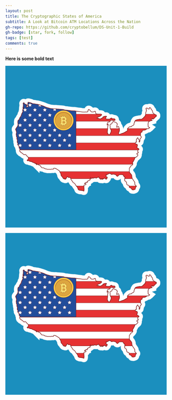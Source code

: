 ```yaml
---
layout: post
title: The Cryptographic States of America
subtitle: A Look at Bitcoin ATM Locations Across the Nation
gh-repo: https://github.com/cryptobellum/DS-Unit-1-Build
gh-badge: [star, fork, follow]
tags: [test]
comments: true
---
```

**Here is some bold text**

![Crepe](https://github.com/cryptobellum/DS-Unit-1-Build/blob/main/cryptographic-states-image.png)

<img src="https://github.com/cryptobellum/DS-Unit-1-Build/blob/main/cryptographic-states-image.png">
